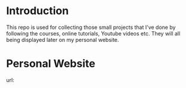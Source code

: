 # Introduction

This repo is used for collecting those small projects that I've done by following the courses, online tutorials, Youtube videos etc. They will all being displayed later on my personal website.

# Personal Website

url:
